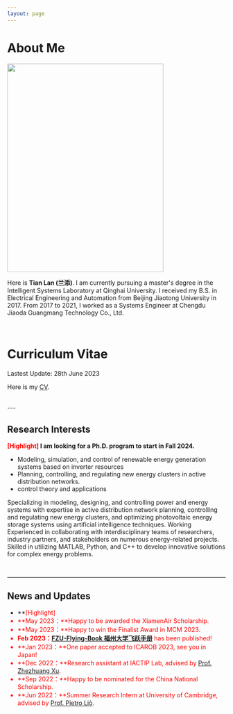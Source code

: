 ```yaml
---
layout: page
---
```


# About Me

<img src="https://caihanlin.com/caihanlin.jpg" class="floatpic" width="360" height="480">

Here is **Tian Lan (兰添)**. I am currently pursuing a master's degree in the Intelligent Systems Laboratory at Qinghai University. I received my B.S. in Electrical Engineering and Automation from Beijing Jiaotong University in 2017. From 2017 to 2021, I worked as a Systems Engineer at Chengdu Jiaoda Guangmang Technology Co., Ltd. 


<br>

# Curriculum Vitae

Lastest Update: 28th June 2023

Here is my [CV](https://tianlan9308.github.io/file/TianLan_CV.pdf).

<br>
---

## Research Interests

**<font color='red'>[Highlight]</font> I am looking for a Ph.D. program to start in Fall 2024.**

- Modeling, simulation, and control of renewable energy generation systems based on inverter resources
- Planning, controlling, and regulating new energy clusters in active distribution networks.
- control theory and applications

Specializing in modeling, designing, and controlling power and energy systems with expertise in active distribution network planning, controlling and regulating new energy clusters, and optimizing photovoltaic energy storage systems using artificial intelligence techniques. Working Experienced in collaborating with interdisciplinary teams of researchers, industry partners, and stakeholders on numerous energy-related projects. Skilled in utilizing MATLAB, Python, and C++ to develop innovative solutions for complex energy problems.

<br>

---

## News and Updates
- **<font color='red'>[Highlight]
- **May 2023：**Happy to be awarded the XiamenAir Scholarship.
- **May 2023：**Happy to win the Finalist Award in MCM 2023.
- **Feb 2023：**[**FZU-Flying-Book 福州大学飞跃手册**](https://fzu-fly.online/) has been published!
- **Jan 2023：**One paper accepted to ICAROB 2023, see you in Japan!
- **Dec 2022：**Research assistant at IACTIP Lab, advised by [Prof. Zhezhuang Xu](https://dqxy.fzu.edu.cn/en/info/1009/1072.htm).
- **Sep 2022：**Happy to be nominated for the China National Scholarship.
- **Jun 2022：**Summer Research Intern at University of Cambridge, advised by [Prof. Pietro Liò](https://www.cl.cam.ac.uk/~pl219/ ).

<br>
